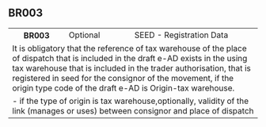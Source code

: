## BR003
<table>
 <tr>
  <th>
   BR003
  </th>
  <td>
   Optional
  </td>
  <td>
   SEED - Registration Data
  </td>
 </tr>
 <tr>
  <td colspan="3">
   It is obligatory that the reference of tax warehouse of the place of dispatch that is included in the draft e-AD exists in the using tax warehouse that is included in the trader authorisation, that is registered in seed for the consignor of the movement, if the origin type code of the draft e-AD is Origin-tax warehouse.
  </td>
 </tr>
 <tr>
  <td colspan="3">
   - if the type of origin is tax warehouse,optionally, validity of the link (manages or uses) between consignor and place of dispatch
  </td>
 </tr>
</table>
